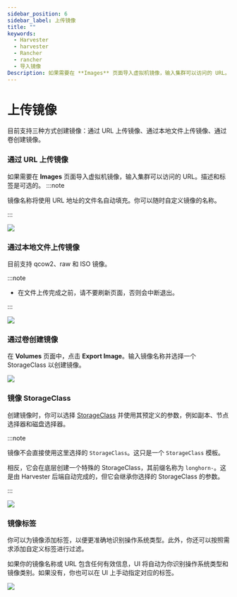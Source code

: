 ```yaml
---
sidebar_position: 6
sidebar_label: 上传镜像
title: ""
keywords:
  - Harvester
  - harvester
  - Rancher
  - rancher
  - 导入镜像
Description: 如果需要在 **Images** 页面导入虚拟机镜像，输入集群可以访问的 URL。镜像名称将使用 URL 地址的文件名自动填充。你可以随时在需要时对其进行自定义。
---
```


# 上传镜像

目前支持三种方式创建镜像：通过 URL 上传镜像、通过本地文件上传镜像、通过卷创建镜像。

### 通过 URL 上传镜像

如果需要在 **Images** 页面导入虚拟机镜像，输入集群可以访问的 URL。描述和标签是可选的。
:::note

镜像名称将使用 URL 地址的文件名自动填充。你可以随时自定义镜像的名称。


:::

![](/img/v1.1/upload-image.png)

### 通过本地文件上传镜像

目前支持 qcow2、raw 和 ISO 镜像。

:::note

- 在文件上传完成之前，请不要刷新页面，否则会中断退出。

:::

![](/img/v1.1/upload-image-local.png)


### 通过卷创建镜像

在 **Volumes** 页面中，点击 **Export Image**。输入镜像名称并选择一个 StorageClass 以创建镜像。

![](/img/v1.1/volume/export-volume-to-image-1.png)

### 镜像 StorageClass

创建镜像时，你可以选择 [StorageClass](./advanced/storageclass.md) 并使用其预定义的参数，例如副本、节点选择器和磁盘选择器。

:::note

镜像不会直接使用这里选择的 `StorageClass`。这只是一个 `StorageClass` 模板。

相反，它会在底层创建一个特殊的 StorageClass，其前缀名称为 `longhorn-`。这是由 Harvester 后端自动完成的，但它会继承你选择的 StorageClass 的参数。

:::

![](/img/v1.1/image-storageclass.png)

### 镜像标签

你可以为镜像添加标签，以便更准确地识别操作系统类型。此外，你还可以按照需求添加自定义标签进行过滤。

如果你的镜像名称或 URL 包含任何有效信息，UI 将自动为你识别操作系统类型和镜像类别。如果没有，你也可以在 UI 上手动指定对应的标签。

![](/img/v1.1/image-labels.png)